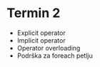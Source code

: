 # Termin 2

- Explicit operator
- Implicit operator
- Operator overloading
- Podrška za foreach petlju